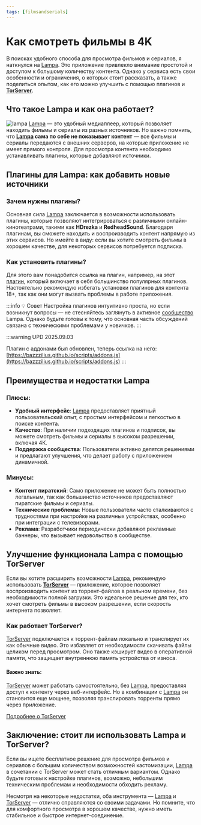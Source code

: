```yaml
---
tags: [filmsandserials]
---
```


# Как смотреть фильмы в 4K

В поисках удобного способа для просмотра фильмов и сериалов, я наткнулся на [Lampa](https://cf.lampa.mx). Это приложение привлекло внимание простотой и доступом к большому количеству контента. Однако у сервиса есть свои особенности и ограничения, о которых стоит рассказать, а также поделиться опытом, как его можно улучшить с помощью плагинов и **[TorServer](https://github.com/YouROK/TorrServer)**.

<!--truncate-->

## Что такое Lampa и как она работает?

![lampa](https://cub.red/img/other/lampa-all.png)
[Lampa](https://cf.lampa.mx) — это удобный медиаплеер, который позволяет находить фильмы и сериалы из разных источников. Но важно помнить, что **[Lampa](https://cf.lampa.mx) сама по себе не показывает контент** — все фильмы и сериалы передаются с внешних серверов, на которые приложение не имеет прямого контроля. Для просмотра контента необходимо устанавливать плагины, которые добавляют источники.

## Плагины для Lampa: как добавить новые источники

### Зачем нужны плагины?

Основная сила [Lampa](https://cf.lampa.mx) заключается в возможности использовать плагины, которые позволяют интегрироваться с различными онлайн-кинотеатрами, такими как **HDrezka** и **RedheadSound**. Благодаря плагинам, вы сможете находить и воспроизводить контент напрямую из этих сервисов. Но имейте в виду: если вы хотите смотреть фильмы в хорошем качестве, для некоторых сервисов потребуется подписка.

### Как установить плагины?

Для этого вам понадобится ссылка на плагин, например, на этот [плагин](https://bazzzilius.github.io/scripts/addon.js), который включает в себя большинство популярных плагинов. Настоятельно рекомендую избегать установки плагинов для контента 18+, так как они могут вызвать проблемы в работе приложения.

:::info 💡 Совет
Настройка плагинов интуитивно проста, но если возникнут вопросы — не стесняйтесь заглянуть в активное [сообщество](https://t.me/lampa_group) Lampa. Однако будьте готовы к тому, что основная часть обсуждений связана с техническими проблемами у новичков.
:::

:::warning UPD 2025.09.03

Плагин с аддонами был обновлен, теперь ссылка на него: [https://bazzzilius.github.io/scripts/addons.js](https://bazzzilius.github.io/scripts/addons.js)
:::

## Преимущества и недостатки Lampa

### Плюсы:

- **Удобный интерфейс**: [Lampa](https://cf.lampa.mx) предоставляет приятный пользовательский опыт, с простым интерфейсом и легкостью в поиске контента.
- **Качество**: При наличии подходящих плагинов и подписок, вы можете смотреть фильмы и сериалы в высоком разрешении, включая 4K.
- **Поддержка сообщества**: Пользователи активно делятся решениями и предлагают улучшения, что делает работу с приложением динамичной.

### Минусы:

- **Контент пиратский**: Само приложение не может быть полностью легальным, так как большинство источников предоставляют пиратские фильмы и сериалы.
- **Технические проблемы**: Новые пользователи часто сталкиваются с трудностями при настройке на различных устройствах, особенно при интеграции с телевизорами.
- **Реклама**: Разработчики периодически добавляют рекламные баннеры, что вызывает недовольство в сообществе.

## Улучшение функционала Lampa с помощью TorServer

Если вы хотите расширить возможности [Lampa](https://cf.lampa.mx), рекомендую использовать **[TorServer](https://github.com/YouROK/TorrServer)** — приложение, которое позволяет воспроизводить контент из торрент-файлов в реальном времени, без необходимости полной загрузки. Это идеальное решение для тех, кто хочет смотреть фильмы в высоком разрешении, если скорость интернета позволяет.

### Как работает TorServer?

[TorServer](https://github.com/YouROK/TorrServer) подключается к торрент-файлам локально и транслирует их как обычные видео. Это избавляет от необходимости скачивать файлы целиком перед просмотром. Оно также кэширует видео в оперативной памяти, что защищает внутреннюю память устройства от износа.

#### Важно знать:
[TorServer](https://github.com/YouROK/TorrServer) может работать самостоятельно, без [Lampa](https://cf.lampa.mx), предоставляя доступ к контенту через веб-интерфейс. Но в комбинации с [Lampa](https://cf.lampa.mx) он становится еще мощнее, позволяя транслировать торренты прямо через приложение.

[Подробнее о TorServer](https://github.com/YouROK/TorrServer)

## Заключение: стоит ли использовать Lampa и TorServer?

Если вы ищете бесплатное решение для просмотра фильмов и сериалов с большим количеством возможностей кастомизации, [Lampa](https://cf.lampa.mx) в сочетании с TorServer может стать отличным вариантом. Однако будьте готовы к настройке плагинов, возможно, небольшим техническим проблемам и необходимости обходить рекламу.

Несмотря на некоторые недостатки, оба инструмента — [Lampa](https://cf.lampa.mx) и [TorServer](https://github.com/YouROK/TorrServer) — отлично справляются со своими задачами. Но помните, что для комфортного просмотра в хорошем качестве, нужно иметь стабильное и быстрое интернет-соединение.
